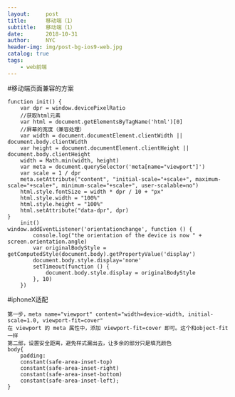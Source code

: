 ```yaml
---
layout:     post
title:      移动端（1）
subtitle:   移动端（1）
date:       2018-10-31
author:     NYC
header-img: img/post-bg-ios9-web.jpg
catalog: true
tags:
    - web前端
---
```


#移动端页面兼容的方案

    function init() {
        var dpr = window.devicePixelRatio
        //获取html元素
        var html = document.getElementsByTagName('html')[0] 
        //屏幕的宽度（兼容处理）
        var width = document.documentElement.clientWidth || document.body.clientWidth
        var height = document.documentElement.clientHeight || document.body.clientHeight
        width = Math.min(width, height)
        var meta = document.querySelector('meta[name="viewport"]')
        var scale = 1 / dpr
        meta.setAttribute("content", "initial-scale="+scale+", maximum-scale="+scale+", minimum-scale="+scale+", user-scalable=no")
        html.style.fontSize = width * dpr / 10 + "px"
        html.style.width = "100%"
        html.style.height = "100%"
        html.setAttribute("data-dpr", dpr)
    }
        init()
    window.addEventListener('orientationchange', function () {
            console.log("the orientation of the device is now " + screen.orientation.angle)
            var originalBodyStyle = getComputedStyle(document.body).getPropertyValue('display')
            document.body.style.display='none'
            setTimeout(function () {
                document.body.style.display = originalBodyStyle
            }, 10)
        })

#iphoneX适配

    第一步，meta name="viewport" content="width=device-width, initial-scale=1.0, viewport-fit=cover"
    在 viewport 的 meta 属性中，添加 viewport-fit=cover 即可。这个和object-fit一样
    第二部，设置安全距离，避免样式漏出去，让多余的部分只是填充颜色
    body{  
        padding: 
        constant(safe-area-inset-top) 
        constant(safe-area-inset-right) 
        constant(safe-area-inset-bottom) 
        constant(safe-area-inset-left);  
    }

